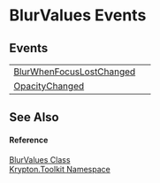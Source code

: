 # BlurValues Events




## Events
<table>
<tr>
<td><a href="894f7b66-0886-fe12-38d8-82007ad7a8af.md">BlurWhenFocusLostChanged</a></td>
<td> </td></tr>
<tr>
<td><a href="343f862c-a901-6a1d-8eff-5ea65cec1eb1.md">OpacityChanged</a></td>
<td> </td></tr>
</table>

## See Also


#### Reference
<a href="a590bc45-2a59-a2a4-a05e-980aeb308293.md">BlurValues Class</a>  
<a href="79d2eac2-21f4-54ff-7552-b20c33c30600.md">Krypton.Toolkit Namespace</a>  
